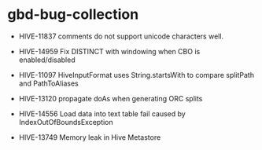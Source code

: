 # gbd-bug-collection

* HIVE-11837
comments do not support unicode characters well.

* HIVE-14959
Fix DISTINCT with windowing when CBO is enabled/disabled

* HIVE-11097
HiveInputFormat uses String.startsWith to compare splitPath and PathToAliases

* HIVE-13120
propagate doAs when generating ORC splits

* HIVE-14556
Load data into text table fail caused by IndexOutOfBoundsException

* HIVE-13749
Memory leak in Hive Metastore

